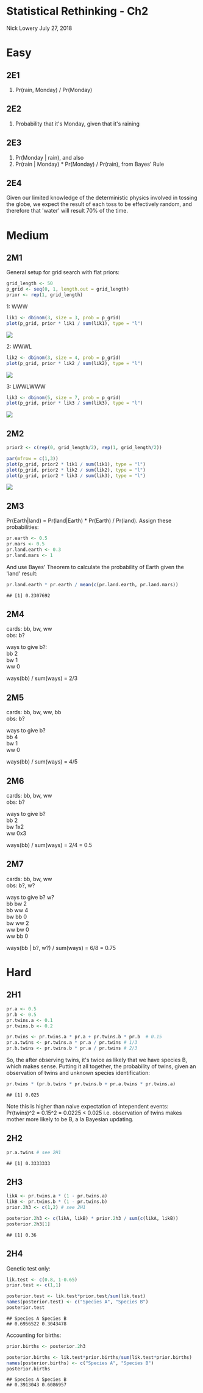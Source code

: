 Statistical Rethinking - Ch2
================
Nick Lowery
July 27, 2018

Easy
====

2E1
---

1.  Pr(rain, Monday) / Pr(Monday)

2E2
---

1.  Probability that it's Monday, given that it's raining

2E3
---

1.  Pr(Monday | rain), and also
2.  Pr(rain | Monday) \* Pr(Monday) / Pr(rain), from Bayes' Rule

2E4
---

Given our limited knowledge of the deterministic physics involved in tossing the globe, we expect the result of each toss to be effectively random, and therefore that 'water' will result 70% of the time.

Medium
======

2M1
---

General setup for grid search with flat priors:

``` r
grid_length <- 50
p_grid <- seq(0, 1, length.out = grid_length)
prior <- rep(1, grid_length)
```

1: WWW

``` r
lik1 <- dbinom(3, size = 3, prob = p_grid)
plot(p_grid, prior * lik1 / sum(lik1), type = "l")
```

![](ch2_files/figure-markdown_github/unnamed-chunk-1-1.png)

2: WWWL

``` r
lik2 <- dbinom(3, size = 4, prob = p_grid)
plot(p_grid, prior * lik2 / sum(lik2), type = "l")
```

![](ch2_files/figure-markdown_github/unnamed-chunk-2-1.png)

3: LWWLWWW

``` r
lik3 <- dbinom(5, size = 7, prob = p_grid)
plot(p_grid, prior * lik3 / sum(lik3), type = "l")
```

![](ch2_files/figure-markdown_github/unnamed-chunk-3-1.png)

2M2
---

``` r
prior2 <- c(rep(0, grid_length/2), rep(1, grid_length/2))

par(mfrow = c(1,3))
plot(p_grid, prior2 * lik1 / sum(lik1), type = "l")
plot(p_grid, prior2 * lik2 / sum(lik2), type = "l")
plot(p_grid, prior2 * lik3 / sum(lik3), type = "l")
```

![](ch2_files/figure-markdown_github/unnamed-chunk-4-1.png)

2M3
---

Pr(Earth|land) = Pr(land|Earth) \* Pr(Earth) / Pr(land). Assign these probabilities:

``` r
pr.earth <- 0.5
pr.mars <- 0.5
pr.land.earth <- 0.3
pr.land.mars <- 1
```

And use Bayes' Theorem to calculate the probability of Earth given the 'land' result:

``` r
pr.land.earth * pr.earth / mean(c(pr.land.earth, pr.land.mars))
```

    ## [1] 0.2307692

2M4
---

cards: bb, bw, ww  
obs: b?  

ways to give b?:  
bb 2  
bw 1  
ww 0  

ways(bb) / sum(ways) = 2/3

2M5
---

cards: bb, bw, ww, bb  
obs: b?  

ways to give b?  
bb 4  
bw 1  
ww 0  

ways(bb) / sum(ways) = 4/5

2M6
---

cards: bb, bw, ww  
obs: b?  

ways to give b?  
bb 2  
bw 1x2     
ww 0x3     

ways(bb) / sum(ways) = 2/4 = 0.5

2M7
---

cards: bb, bw, ww  
obs: b?, w?  

ways to give b? w?  
bb bw 2  
bb ww 4  
bw bb 0  
bw ww 2  
ww bw 0  
ww bb 0  

ways(bb | b?, w?) / sum(ways) = 6/8 = 0.75

Hard
====

2H1
---

``` r
pr.a <- 0.5
pr.b <- 0.5
pr.twins.a <- 0.1
pr.twins.b <- 0.2

pr.twins <- pr.twins.a * pr.a + pr.twins.b * pr.b  # 0.15
pr.a.twins <- pr.twins.a * pr.a / pr.twins # 1/3 
pr.b.twins <- pr.twins.b * pr.a / pr.twins # 2/3
```

So, the after observing twins, it's twice as likely that we have species B, which makes sense. Putting it all together, the probability of twins, given an observation of twins and unknown species identification:

``` r
pr.twins * (pr.b.twins * pr.twins.b + pr.a.twins * pr.twins.a)
```

    ## [1] 0.025

Note this is higher than naive expectation of intependent events: Pr(twins)^2 = 0.15^2 = 0.0225 &lt; 0.025 i.e. observation of twins makes mother more likely to be B, a la Bayesian updating.

2H2
---

``` r
pr.a.twins # see 2H1
```

    ## [1] 0.3333333

2H3
---

``` r
likA <- pr.twins.a * (1 - pr.twins.a)
likB <- pr.twins.b * (1 - pr.twins.b)
prior.2h3 <- c(1,2) # see 2H1

posterior.2h3 <- c(likA, likB) * prior.2h3 / sum(c(likA, likB))
posterior.2h3[1]
```

    ## [1] 0.36

2H4
---

Genetic test only:

``` r
lik.test <- c(0.8, 1-0.65)
prior.test <- c(1,1)

posterior.test <- lik.test*prior.test/sum(lik.test)
names(posterior.test) <- c("Species A", "Species B")
posterior.test
```

    ## Species A Species B 
    ## 0.6956522 0.3043478

Accounting for births:

``` r
prior.births <- posterior.2h3

posterior.births <- lik.test*prior.births/sum(lik.test*prior.births)
names(posterior.births) <- c("Species A", "Species B")
posterior.births
```

    ## Species A Species B 
    ## 0.3913043 0.6086957
